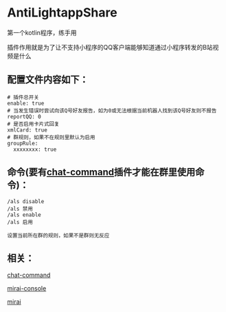 # AntiLightappShare

第一个kotlin程序，练手用

插件作用就是为了让不支持小程序的QQ客户端能够知道通过小程序转发的B站视频是什么


## 配置文件内容如下：
```
# 插件总开关
enable: true
# 当发生错误时尝试向该Q号好友报告，如为0或无法根据当前机器人找到该Q号好友则不报告
reportQQ: 0
# 是否启用卡片式回复
xmlCard: true
# 群规则，如果不在规则里默认为启用
groupRule: 
  xxxxxxxx: true
```

## 命令(要有[chat-command](https://github.com/project-mirai/chat-command)插件才能在群里使用命令)：  
```
/als disable
/als 禁用
/als enable
/als 启用

设置当前所在群的规则，如果不是群则无反应
```



## 相关：  
[chat-command](https://github.com/project-mirai/chat-command)

[mirai-console](https://github.com/mamoe/mirai-console)

[mirai](https://github.com/mamoe/mirai)  